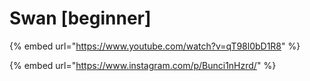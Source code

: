 # Swan \[beginner]

{% embed url="https://www.youtube.com/watch?v=qT98l0bD1R8" %}

{% embed url="https://www.instagram.com/p/Bunci1nHzrd/" %}
